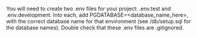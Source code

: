 You will need to create two .env files for your project: .env.test and .env.development. Into each, add PGDATABASE=<database_name_here>, with the correct database name for that environment (see /db/setup.sql for the database names). Double check that these .env files are .gitignored.
